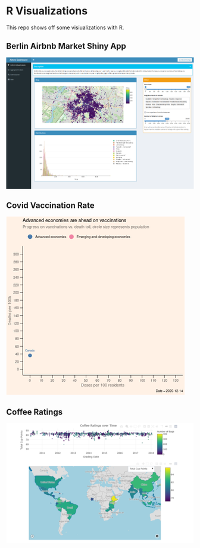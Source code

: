 # R Visualizations

This repo shows off some visiualizations with R.

## Berlin Airbnb Market Shiny App
![Berlin Airbnb Market Shiny App Screenshot](ShinyApp/Shiny_App_Screenshot.png)

## Covid Vaccination Rate
![VaccineDeaths Visualization](VaccinesDeaths_Visualization.gif)

## Coffee Ratings
![Coffe Ratings Map and trend over time](CoffeeRatings/Coffee_Ratings_Visualization.png)

